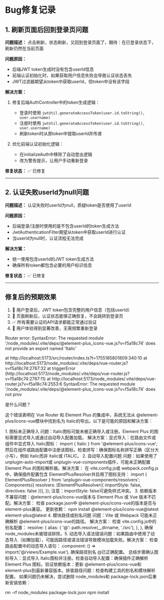 # Bug修复记录

## 1. 刷新页面后回到登录页问题

**问题描述：** 点击刷新，状态刷新，又回到登录页面了，期待：在已登录状态下，刷新仍然在当前页面

**问题原因：** 
- 后端JWT token生成时没有包含userId信息
- 前端认证初始化时，如果获取用户信息失败会导致认证状态丢失
- JWT过滤器期望从token中获取userId，但token中没有该字段

**解决方案：**
1. 修复后端AuthController中的token生成逻辑：
   - 登录时使用 `jwtUtil.generateAccessToken(user.id.toString(), user.username)`
   - 注册时使用 `jwtUtil.generateAccessToken(user.id.toString(), user.username)`
   - 刷新token时从原token中提取userId并传递

2. 优化前端认证初始化逻辑：
   - 在initializeAuth中移除了自动登出逻辑
   - 改为警告提示，让用户手动重新登录

**修复状态：** ✅ 已修复

---

## 2. 认证失败userId为null问题

**问题描述：** 认证失败时userId为null，质疑token是否使用了userId

**问题原因：** 
- 后端登录/注册时使用的是不包含userId的token生成方法
- JwtAuthenticationFilter期望从token中获取userId进行认证
- 当userId为null时，认证流程无法完成

**解决方案：**
- 统一使用包含userId的JWT token生成方法
- 确保所有token都包含必要的用户标识信息

**修复状态：** ✅ 已修复

---

## 修复后的预期效果

1. 🔐 用户登录后，JWT token包含完整的用户信息（包括userId）
2. 🔄 页面刷新后，认证状态能够正确恢复，不会跳转到登录页
3. ✅ 所有需要认证的API请求都能正常通过验证
4. 🚀 用户体验得到显著改善，无需频繁重新登录

Router error: SyntaxError: The requested module '/node_modules/.vite/deps/@element-plus_icons-vue.js?v=f5a18c74' does not provide an export named 'Italic'

at http://localhost:5173/src/router/index.ts?t=1755185801809:340:10
at http://localhost:5173/node_modules/.vite/deps/vue-router.js?v=f5a18c74:2767:32
at triggerError (http://localhost:5173/node_modules/.vite/deps/vue-router.js?v=f5a18c74:2767:11)
at http://localhost:5173/node_modules/.vite/deps/vue-router.js?v=f5a18c74:2553:6
SyntaxError: The requested module '/node_modules/.vite/deps/@element-plus_icons-vue.js?v=f5a18c74' does not prov

是什么问题？


这个错误表明在 Vue Router 和 Element Plus 的集成中，系统无法从 @element-plus/icons-vue模块中找到名为 Italic的导出。以下是可能的原因和解决方案：

​​1. 图标未正确导入​​
​​问题​​：Italic图标可能未被正确导入或注册。Element Plus 的图标需要显式导入或通过自动导入配置加载。
​​解决方案​​：
​​显式导入​​：在路由文件或组件中显式导入 Italic图标：
import { Italic } from '@element-plus/icons-vue';
然后在组件或路由配置中注册该图标。
​​检查拼写​​：确保图标名称拼写正确（区分大小写），例如 Italic而非 italic或 ITALIC。
​​2. 自动导入配置问题​​
​​问题​​：如果使用了 unplugin-auto-import或 unplugin-vue-components插件，可能未正确配置 Element Plus 的图标解析器。
​​解决方案​​：
在 vite.config.js或 webpack.config.js中，确保插件配置包含 ElementPlusResolver并启用了图标支持：
import { ElementPlusResolver } from 'unplugin-vue-components/resolvers';
Components({
  resolvers: [ElementPlusResolver({ importStyle: false, directives: false })],
});
注意：importStyle: false可避免样式冲突。
​​3. 依赖版本不兼容​​
​​问题​​：@element-plus/icons-vue版本与 Element Plus 或 Vue 版本不匹配。
​​解决方案​​：
检查 package.json中 @element-plus/icons-vue的版本是否与 element-plus兼容。
更新依赖：
npm install @element-plus/icons-vue@latest element-plus@latest
​​4. 模块路径或别名问题​​
​​问题​​：Vite 或 Webpack 可能未正确解析 @element-plus/icons-vue的路径。
​​解决方案​​：
检查 vite.config.js中的别名配置：
resolve: {
  alias: {
    '@': path.resolve(__dirname, './src'),
  },
},
确保 node_modules未被错误排除。
​​5. 动态导入语法错误​​
​​问题​​：如果路由中使用了动态导入（如懒加载），可能因路径或语法错误导致模块加载失败。
​​解决方案​​：
检查路由配置中的动态导入语句：
component: () => import('@/views/Example.vue'),
确保路径别名 @已正确配置。
​​总结步骤​​
​​确认图标导入​​：显式导入 Italic图标并注册。
​​检查自动导入配置​​：确保插件正确解析 Element Plus 图标。
​​验证依赖版本​​：更新 @element-plus/icons-vue和 element-plus到最新兼容版本。
​​排查路径问题​​：检查构建工具的别名和模块解析配置。
如果问题仍未解决，尝试删除 node_modules和 package-lock.json后重新安装依赖：

rm -rf node_modules package-lock.json
npm install